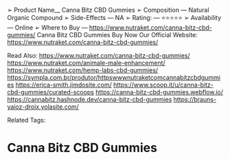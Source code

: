 ➢ Product Name__ Canna Bitz CBD Gummies
➢ Composition — Natural Organic Compound
➢ Side-Effects — NA
➢ Rating: — ⭐⭐⭐⭐⭐
➢ Availability — Online
➢ Where to Buy — https://www.nutraket.com/canna-bitz-cbd-gummies/ 
Canna Bitz CBD Gummies
Buy Now Our Official Website: 
https://www.nutraket.com/canna-bitz-cbd-gummies/ 

Read Also:
https://www.nutraket.com/canna-bitz-cbd-gummies/ 
https://www.nutraket.com/animale-male-enhancement/
https://www.nutraket.com/hemp-labs-cbd-gummies/
https://sympla.com.br/produtor/httpswwwnutraketcomcannabitzcbdgummies
https://erica-smith.jimdosite.com/
https://www.scoop.it/u/canna-bitz-cbd-gummies/curated-scoops
https://canna-bitz-cbd-gummies.webflow.io/
https://cannabitz.hashnode.dev/canna-bitz-cbd-gummies
https://brauns-yaioz-droix.yolasite.com/

Related Tags:
# Canna Bitz CBD Gummies






